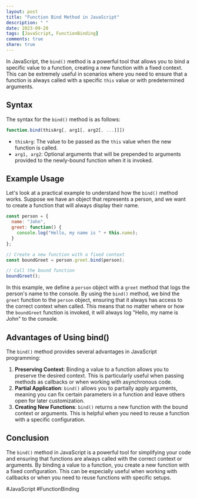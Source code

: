 ```yaml
---
layout: post
title: "Function Bind Method in JavaScript"
description: " "
date: 2023-09-20
tags: [JavaScript, FunctionBinding]
comments: true
share: true
---
```


In JavaScript, the `bind()` method is a powerful tool that allows you to bind a specific value to a function, creating a new function with a fixed context. This can be extremely useful in scenarios where you need to ensure that a function is always called with a specific `this` value or with predetermined arguments.

## Syntax

The syntax for the `bind()` method is as follows:

```javascript
function.bind(thisArg[, arg1[, arg2[, ...]]])
```

* `thisArg`: The value to be passed as the `this` value when the new function is called.
* `arg1, arg2`: Optional arguments that will be prepended to arguments provided to the newly-bound function when it is invoked.

## Example Usage

Let's look at a practical example to understand how the `bind()` method works. Suppose we have an object that represents a person, and we want to create a function that will always display their name.

```javascript
const person = {
  name: "John",
  greet: function() {
    console.log("Hello, my name is " + this.name);
  }
};

// Create a new function with a fixed context
const boundGreet = person.greet.bind(person);

// Call the bound function
boundGreet();
```

In this example, we define a `person` object with a `greet` method that logs the person's name to the console. By using the `bind()` method, we bind the `greet` function to the `person` object, ensuring that it always has access to the correct context when called. This means that no matter where or how the `boundGreet` function is invoked, it will always log "Hello, my name is John" to the console.

## Advantages of Using bind()

The `bind()` method provides several advantages in JavaScript programming:

1. **Preserving Context**: Binding a value to a function allows you to preserve the desired context. This is particularly useful when passing methods as callbacks or when working with asynchronous code.
2. **Partial Application**: `bind()` allows you to partially apply arguments, meaning you can fix certain parameters in a function and leave others open for later customization.
3. **Creating New Functions**: `bind()` returns a new function with the bound context or arguments. This is helpful when you need to reuse a function with a specific configuration.

## Conclusion

The `bind()` method in JavaScript is a powerful tool for simplifying your code and ensuring that functions are always called with the correct context or arguments. By binding a value to a function, you create a new function with a fixed configuration. This can be especially useful when working with callbacks or when you need to reuse functions with specific setups.

#JavaScript #FunctionBinding